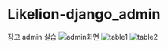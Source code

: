 # Likelion-django_admin
장고 admin 실습
![admin화면](https://user-images.githubusercontent.com/84118129/163354555-659647c3-cc45-43ca-a70d-dc7b8b4ca851.png)
![table1](https://user-images.githubusercontent.com/84118129/163354569-36469f61-97c9-4e44-b8b7-45ed63b0c73b.png)
![table2](https://user-images.githubusercontent.com/84118129/163354586-72425f60-bd3b-496c-bf7a-e8c54009a4ce.png)
